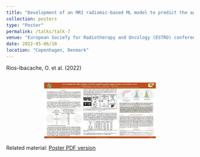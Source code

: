 ```yaml
---
title: "Development of an MRI radiomic-based ML model to predict the aggressiveness of prostate cancer"
collection: posters
type: "Poster"
permalink: /talks/talk-7
venue: "European SocieTy for Radiotherapy and Oncology (ESTRO) conference 2022"
date: 2022-05-06/10
location: "Copenhagen, Denmark"
---
```


Rios-Ibacache, O. et al. (2022) 
<center><br/><img src='/files/Poster___ESTRO-1.png' width="300" height="150"></center>


Related material: [Poster PDF version](http://odetteriosi.github.io/files/Poster___ESTRO.pdf)
